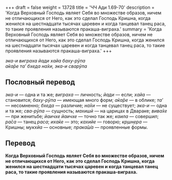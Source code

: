 +++
draft = false
weight = 13728
title = 'ЧЧ Ади 1.69-70'
description = 'Когда Верховный Господь являет Себя во множестве образов, ничем не отличающихся от Него, как это сделал Господь Кришна, когда женился на шестнадцати тысячах царевен и когда танцевал танец раса, то такие проявления называются пракаша-виграха.'
summary = 'Когда Верховный Господь являет Себя во множестве образов, ничем не отличающихся от Него, как это сделал Господь Кришна, когда женился на шестнадцати тысячах царевен и когда танцевал танец раса, то такие проявления называются пракаша-виграха.'
+++

_эка-и виграха йади хайа баху-рӯпа  
а̄ка̄ре та’ бхеда на̄хи, эка-и сварӯпа_

## Пословный перевод

_эка_\-_и_ — одна и та же; _виграха_ — личность; _йади_ — если; _хайа_ — становится; _баху_\-_рӯпа_ — имеющая много форм; _а̄ка̄ре_ — в облике; _та’_ — несомненно; _бхеда_ — различие; _на̄хи_ — не существует; _эка_\-_и_ — одна и та же; _сва_\-_рӯпа_ — сущность; _махишӣ_ — на царицах в Двараке; _вива̄хе_ — при женитьбе; _йаичхе_ _йаичхе_ — точно так же; _каила_ — совершил; _ра̄са_ — танец _раса_; _иха̄ке_ — это; _кахийе_ — говорю; _кр̣шн̣ера_ — Кришны; _мукхйа_ — основные; _прака̄ш́а_ — проявленные формы.

## Перевод

**Когда Верховный Господь являет Себя во множестве образов, ничем не отличающихся от Него, как это сделал Господь Кришна, когда женился на шестнадцати тысячах царевен и когда танцевал танец раса, то такие проявления называются пракаша-виграха.**
